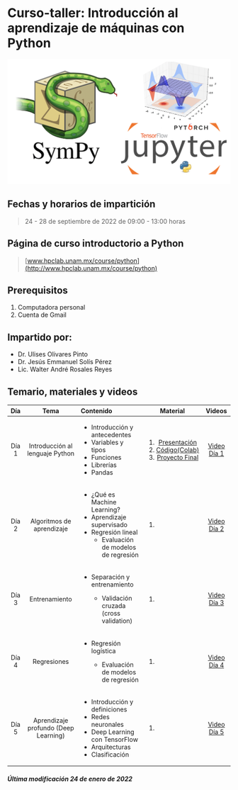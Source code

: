  # Curso-taller: Introducción al aprendizaje de máquinas con Python
 

![alt text](figs/python.png)

## Fechas y horarios de impartición
> 24 - 28 de septiembre de 2022 de 09:00 - 13:00 horas

## Página de curso introductorio a Python
> [www.hpclab.unam.mx/course/python](http://www.hpclab.unam.mx/course/python)

## Prerequisitos
<ol><li>Computadora personal</li> <li> Cuenta de Gmail</li></ol>


## Impartido por:
<ul>
  <li> Dr. Ulises Olivares Pinto</li>
  <li> Dr. Jesús Emmanuel Solís Pérez</li>
  <li> Lic. Walter André Rosales Reyes</li>
</ul>

## Temario, materiales y videos

| Día        | Tema           | Contenido  |  Material   | Videos |
| :-------------: |:-------------:|:-----| :-----:|:-----: |
| Día 1      | Introducción al lenguaje Python| <ul> <li> Introducción y antecedentes</li> <li> Variables y tipos</li> <li> Funciones</li> <li>Librerías</li> <li>Pandas</li> </ul>|  <ol><li> [Presentación](pdf/dia1.pdf)</li> <li>[Código(Colab)](code/día1.ipynb)</li><li>[Proyecto Final](code/Solved/Day1)</li></ol> | [Video Día 1]()|
| Día 2      |  Algoritmos de aprendizaje | <ul> <li> ¿Qué es Machine Learning? </li>   <li> Aprendizaje supervisado </li> <li> Regresión lineal <ul><li>Evaluación de modelos de regresión</li></ul> </ul> |  <ol><li></li> </ol>| [Video Día 2]()|
| Día 3      | Entrenamiento | <ul> <li> Separación y entrenamiento </li> <ul><li>Validación cruzada (cross validation)</li></ul></ul>  |  <ol><li></li> </ol>  | [Video Día 3]()|
| Día 4      | Regresiones| <ul>  <li> Regresión logística</li> <ul><li>Evaluación de modelos de regresión</li></ul></ul>| <ol><li></li> </ol>| [Video Día 4]()|
| Día 5      | Aprendizaje profundo (Deep Learning) | <ul> <li> Introducción y definiciones</li> <li> Redes neuronales</li> <li> Deep Learning con TensorFlow</li><li>Arquitecturas</li> <li>Clasificación</li></ul> |  <ol><li></li> </ol>   |[Video Día 5]() |

##### Última modificación 24 de enero de 2022
